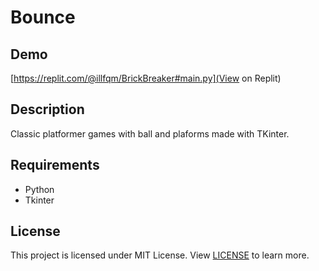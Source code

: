 # Bounce

## Demo

[https://replit.com/@illfqm/BrickBreaker#main.py](View on Replit)

## Description

Classic platformer games with ball and plaforms made with TKinter.

## Requirements
- Python
- Tkinter

## License
This project is licensed under MIT License. View [LICENSE](LICENSE) to learn more.